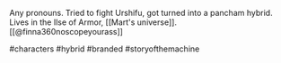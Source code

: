 Any pronouns. Tried to fight Urshifu, got turned into a pancham hybrid. Lives in the Ilse of Armor, [[Mart's universe]]. [[@finna360noscopeyourass]]

#characters #hybrid #branded #storyofthemachine